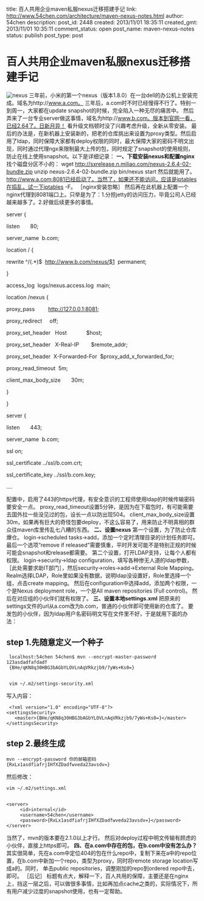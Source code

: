 title: 百人共用企业maven私服nexus迁移搭建手记
link: http://www.54chen.com/architecture/maven-nexus-notes.html
author: 54chen
description: 
post_id: 2448
created: 2013/11/01 18:35:11
created_gmt: 2013/11/01 10:35:11
comment_status: open
post_name: maven-nexus-notes
status: publish
post_type: post

# 百人共用企业maven私服nexus迁移搭建手记

![nexus](http://chen54.b0.upaiyun.com/1101/nexus200x50.png) 三年前，小米的第一个nexus（版本1.8.0）在一台dell的办公机上安装完成。域名为http://www.a.com。 三年后，a.com时不时已经慢得不行了。特别一到周一，大家都在update snapshot的时候，完全陷入一种无尽的痛苦中。 然后弄来了一台专业server做这事情，域名为http://www.b.com。版本到官网一看，已经2.64了。日新月异！ 看升级文档顿时没了兴趣考虑升级，全新从零安装。 最后的办法是，在新机器上安装新的，把老的仓库挑出来设置为proxy类型。然后启用了ldap，同时保障大家都有deploy权限的同时，最大保障大家的密码不明文出现，同时通过代理ngx来限制最大上传的包，同时规定了snapshot的使用规则，防止在线上使用snapshot。以下是详细记录： **一、下载安装nexus和配置nginx** 找个磁盘分区不小的： wget http://sxrelease.n.miliao.com/nexus-2.6.4-02-bundle.zip unzip nexus-2.6.4-02-bundle.zip bin/nexus start 然后就能用了。http://www.a.com:8081已经启动了。当然了，如果还不能访问，应该是iptables在捣乱，试一下iptables -F。 ［nginx安装忽略］ 然后再在此机器上配置一个nginx代理到8081端口上。只举是为了：1.分担jetty的访问压力，毕竟公司人已经越来越多了。2.好做后续更多的事情。 

server {

listen       80;

server_name  b.com;

location / {

rewrite ^/(.*)$  http://www.b.com/nexus/$1  permanent;

}

access_log  logs/nexus.access.log  main;

location /nexus {

proxy_pass         http://127.0.0.1:8081;

proxy_redirect     off;

proxy_set_header   Host             $host;

proxy_set_header   X-Real-IP        $remote_addr;

proxy_set_header  X-Forwarded-For  $proxy_add_x_forwarded_for;

proxy_read_timeout  5m;

client_max_body_size       30m;

}

}

server {

listen       443;

server_name  b.com;

ssl on;

ssl_certificate ../ssl/b.com.crt;

ssl_certificate_key ../ssl/b.com.key;

....

配置中，启用了443的https代理，有安全意识的工程师使用ldap的时候传输密码要安全一点。 proxy_read_timeout设置5分钟，是因为在下载包时，有可能需要去国外拉一些没见过的包，设长一点以防出现504。 client_max_body_size设置30m，如果再有巨大的奇怪包要deploy，不这么容易了，用来防止不明真相的群众往maven库里传乱七八糟的东西。 **二、设置nexus** 第一个设置，为了防止仓库爆仓。 login->scheduled tasks->add，添加一个定时清理目录的计划任务即可。最后一个选项“remove if released”需要慎重，平时开发可能不是特别正规的时候可能会snapshot和release都需要。 第二个设置，打开LDAP支持，让每个人都有权限。 login->security->ldap configuration，填写各种惨无人道的ldap参数，［此处需要求助IT部门］，然后security->roles->add->External Role Mapping，Realm选择LDAP，Role里如果没有数据，说明ldap没设置好，Role里选择一个组，点击create mapping。 然后在configuration中选择add，添加两个权限，一个是Nexus deployment role，一个是All maven repositories (Full control)。 然后在对应组的小伙伴们就有权限了。 **三、设置本地settings.xml** 把原来的settings文件的url从a.com改为b.com，普通的小伙伴即可使用新的仓库了。 要发包的小伙伴，因为ldap用户名密码明文写在文件里不好，于是就用下面的办法： 

## step 1.先随意定义一个种子
    
    
     localhost:54chen 54chen$ mvn --encrypt-master-password 123asdadfafdadf
     {BHe/qKN8q30HBG3bAGbYLOVLnAqVRkzjb9/7yWs+Ks0=}
    
    
     vim ~/.m2/settings-security.xml

写入内容：
    
    
     <?xml version="1.0" encoding="UTF-8"?>
    <settingsSecurity>
       <master>{BHe/qKN8q30HBG3bAGbYLOVLnAqVRkzjb9/7yWs+Ks0=}</master>
    </settingsSecurity>

## step 2.最终生成
    
    
    mvn --encrypt-password 你的邮箱密码
    {RxLx1asdfiafrjIHfXZDadfwveda23avsdv=}

然后修改：
    
    
    vim ~/.m2/settings.xml
    
    
    <server>
         <id>internal</id>
         <username>54chen</username>
         <password>{RxLx1asdfiafrjIHfXZDadfwveda23avsdv=}</password>
    </server>

当然了，mvn的版本要在2.1.0以上才行。 然后对deploy过程中明文传输有顾虑的小伙伴，直接上https即可。 **四、在a.com中存在的包，在b.com中没有怎么办？** 其实很简单，先在a.com中定位404的包在什么repo中，复制下来在a中的repo位置，在b.com中新加一个repo，类型为proxy，同时将remote storage location写成a的。同时， 单击public repositories，调整刚加的repo到ordered repo中去，即可。 ［后记］ 标题有点大，解释一下，百人共用的保障，主要还是在nginx上，挡这一层之后，可以做很多事情，比如再加点cache之类的，实际情况下，所有用户减少过度的snapshot使用，也有一定帮助。